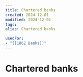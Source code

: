 ```yaml
---
title: Chartered banks
created: 2024-12-01
modified: 2024-12-01
tags: 
alias: Chartered banks

usedFor:
- "[[1862 Banks]]"
---
```

# Chartered banks
